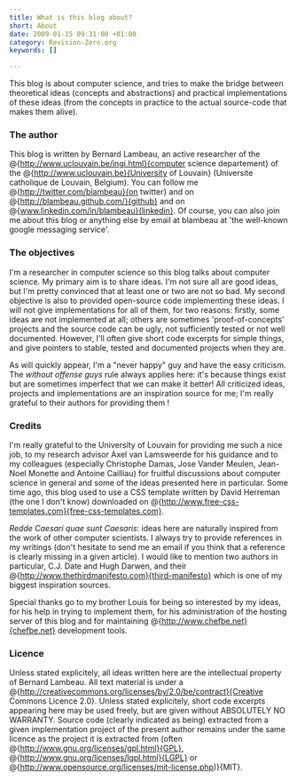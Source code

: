 ```yaml
--- 
title: What is this blog about?
short: About
date: 2009-01-15 09:31:00 +01:00
category: Revision-Zero.org
keywords: []

---
```

This blog is about computer science, and tries to make the bridge between theoretical ideas (concepts and abstractions) and practical implementations of these ideas (from the concepts in practice to the actual source-code that makes them alive).

### The author

This blog is written by Bernard Lambeau, an active researcher of the @{http://www.uclouvain.be/ingi.html}{computer science departement} of the @{http://www.uclouvain.be}{University of Louvain} (Universite catholique de Louvain, Belgium). You can follow me @{http://twitter.com/blambeau}{on twitter} and on @{http://blambeau.github.com/}{github} and on @{www.linkedin.com/in/blambeau}{linkedin}. Of course, you can also join me about this blog or anything else by email at blambeau at 'the well-known google messaging service'.

### The objectives

I'm a researcher in computer science so this blog talks about computer science. My primary aim is to share ideas. I'm not sure all are good ideas, but I'm pretty convinced that at least one or two are not so bad. My second objective is also to provided open-source code implementing these ideas. I will not give implementations for all of them, for two reasons: firstly, some ideas are not implemented at all; others are sometimes 'proof-of-concepts' projects and the source code can be ugly, not sufficiently tested or not well documented. However, I'll often give short code excerpts for simple things, and give pointers to stable, tested and documented projects when they are.

As will quickly appear, I'm a "never happy" guy and have the easy criticism. The <em>without offense guys</em> rule always applies here: it's because things exist but are sometimes imperfect that we can make it better! All criticized ideas, projects and implementations are an inspiration source for me; I'm really grateful to their authors for providing them !

### Credits

I'm really grateful to the University of Louvain for providing me such a nice job, to my research advisor Axel van Lamsweerde for his guidance and to my colleagues (especially Christophe Damas, Jose Vander Meulen, Jean-Noel Monette and Antoine Cailliau) for fruitful discussions about computer science in general and some of the ideas presented here in particular. Some time ago, this blog used to use a CSS template written by David Herreman (the one I don't know) downloaded on @{http://www.free-css-templates.com}{free-css-templates.com}.

<em>Redde Caesari quae sunt Caesaris</em>: ideas here are naturally inspired from the work of other computer scientists. I always try to provide references in my writings (don't hesitate to send me an email if you think that a reference is clearly missing in a given article). I would like to mention two authors in particular, C.J. Date and Hugh Darwen, and their @{http://www.thethirdmanifesto.com}{third-manifesto} which is one of my biggest inspiration sources.

Special thanks go to my brother Louis for being so interested by my ideas, for his help in trying to implement them, for his administration of the hosting server of this blog and for maintaining @{http://www.chefbe.net}{chefbe.net} development tools.

### Licence

Unless stated explicitely, all ideas written here are the intellectual property of Bernard Lambeau. All text material is under a @{http://creativecommons.org/licenses/by/2.0/be/contract}{Creative Commons Licence 2.0}. Unless stated explicitely, short code excerpts appearing here may be used freely, but are given without ABSOLUTELY NO WARRANTY. Source code (clearly indicated as being) extracted from a given implementation project of the present author remains under the same licence as the project it is extracted from (often @{http://www.gnu.org/licenses/gpl.html}{GPL}, @{http://www.gnu.org/licenses/lgpl.html}{LGPL} or @{http://www.opensource.org/licenses/mit-license.php)}{MIT}. 